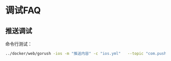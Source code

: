 # 调试FAQ

## 推送调试

命令行测试：

```bash
../docker/web/gorush -ios -m "推送内容" -c "ios.yml"   --topic "com.pushdeer.app.ios" -t "DeviceToken"
```